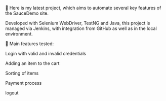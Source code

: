 🔸  Here is my latest project, which aims to automate several key features of the SauceDemo site.



Developed with Selenium WebDriver, TestNG and Java, this project is managed via Jenkins, with integration from GitHub as well as in the local environment.



🔸 Main features tested:



Login with valid and invalid credentials

Adding an item to the cart

Sorting of items

Payment process

logout



